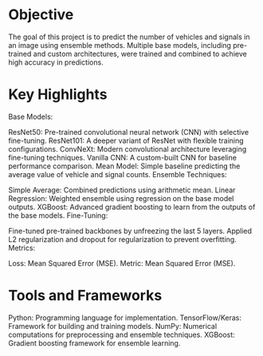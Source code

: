 # Objective
The goal of this project is to predict the number of vehicles and signals in an image using ensemble methods. Multiple base models, including pre-trained and custom architectures, were trained and combined to achieve high accuracy in predictions.

# Key Highlights
Base Models:

ResNet50: Pre-trained convolutional neural network (CNN) with selective fine-tuning.
ResNet101: A deeper variant of ResNet with flexible training configurations.
ConvNeXt: Modern convolutional architecture leveraging fine-tuning techniques.
Vanilla CNN: A custom-built CNN for baseline performance comparison.
Mean Model: Simple baseline predicting the average value of vehicle and signal counts.
Ensemble Techniques:

Simple Average: Combined predictions using arithmetic mean.
Linear Regression: Weighted ensemble using regression on the base model outputs.
XGBoost: Advanced gradient boosting to learn from the outputs of the base models.
Fine-Tuning:

Fine-tuned pre-trained backbones by unfreezing the last 5 layers.
Applied L2 regularization and dropout for regularization to prevent overfitting.
Metrics:

Loss: Mean Squared Error (MSE).
Metric: Mean Squared Error (MSE).
# Tools and Frameworks
Python: Programming language for implementation.
TensorFlow/Keras: Framework for building and training models.
NumPy: Numerical computations for preprocessing and ensemble techniques.
XGBoost: Gradient boosting framework for ensemble learning.
